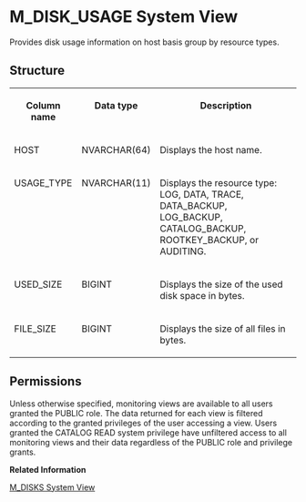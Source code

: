 <!-- loioa2aac2ee72b341699fa8eb3988d8cecb -->

# M\_DISK\_USAGE System View

Provides disk usage information on host basis group by resource types.



## Structure


<table>
<tr>
<th valign="top">

Column name

</th>
<th valign="top">

Data type

</th>
<th valign="top">

Description

</th>
</tr>
<tr>
<td valign="top">

HOST

</td>
<td valign="top">

NVARCHAR\(64\)

</td>
<td valign="top">

Displays the host name.

</td>
</tr>
<tr>
<td valign="top">

USAGE\_TYPE

</td>
<td valign="top">

NVARCHAR\(11\)

</td>
<td valign="top">

Displays the resource type: LOG, DATA, TRACE, DATA\_BACKUP, LOG\_BACKUP, CATALOG\_BACKUP, ROOTKEY\_BACKUP, or AUDITING.

</td>
</tr>
<tr>
<td valign="top">

USED\_SIZE

</td>
<td valign="top">

BIGINT

</td>
<td valign="top">

Displays the size of the used disk space in bytes.

</td>
</tr>
<tr>
<td valign="top">

FILE\_SIZE

</td>
<td valign="top">

BIGINT

</td>
<td valign="top">

Displays the size of all files in bytes.

</td>
</tr>
</table>



<a name="loioa2aac2ee72b341699fa8eb3988d8cecb__section_lzx_ffn_vbc"/>

## Permissions

Unless otherwise specified, monitoring views are available to all users granted the PUBLIC role. The data returned for each view is filtered according to the granted privileges of the user accessing a view. Users granted the CATALOG READ system privilege have unfiltered access to all monitoring views and their data regardless of the PUBLIC role and privilege grants.

**Related Information**  


[M\_DISKS System View](m-disks-system-view-20aef7a.md "Provides information about disk configuration and utilization of the host machine.")

